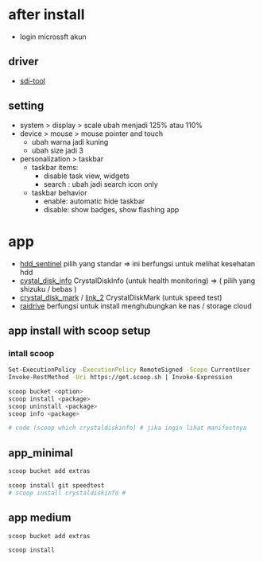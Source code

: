 # after install
- login microssft akun

## driver
- [sdi-tool](https://sdi-tool.org/)

## setting
- system > display > scale
  ubah menjadi 125% atau 110%
- device > mouse > mouse pointer and touch
  - ubah warna jadi kuning
  - ubah size jadi 3
- personalization > taskbar
  - taskbar items: 
    - disable task view, widgets
    - search : ubah jadi search icon only
  - taskbar behavior
    - enable: automatic hide taskbar
    - disable: show badges, show flashing app

# app
- [hdd_sentinel](https://www.hdsentinel.com/download.php)
  pilih yang standar => ini berfungsi untuk melihat kesehatan hdd
- [cystal_disk_info](https://crystalmark.info/en/)
  CrystalDiskInfo (untuk health monitoring) => ( pilih yang shizuku / bebas )
- [crystal_disk_mark](https://crystalmark.info/en/software/crystaldiskmark/) / [link_2](https://crystalmark.info/en/download/#CrystalDiskMark)
  CrystalDiskMark (untuk speed test)
- [raidrive](https://www.raidrive.com/download)
  berfungsi untuk install menghubungkan ke nas / storage cloud
  
## app install with scoop setup
### intall scoop
```bash
Set-ExecutionPolicy -ExecutionPolicy RemoteSigned -Scope CurrentUser
Invoke-RestMethod -Uri https://get.scoop.sh | Invoke-Expression

scoop bucket <option>
scoop install <package>
scoop uninstall <package>
scoop info <package>

# code (scoop which crystaldiskinfo) # jika ingin lihat manifestnya
```

## app_minimal
```bash
scoop bucket add extras

scoop install git speedtest
# scoop install crystaldiskinfo # 
```

## app medium
```bash
scoop bucket add extras

scoop install 
```